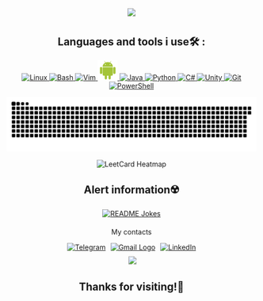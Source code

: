 <h1 align="center">
    <img src="https://readme-typing-svg.herokuapp.com/?font=Righteous&size=35&center=true&vCenter=true&width=500&height=70&duration=4000&lines=Cogito,+ergo+sum;I+think,+therefore+I+am;A.M.+🤖"/>
</h1>


<h2 align="center">Languages and tools i use🛠️ :</h2>


<p align="center">
  <a href="https://www.linux.org/" target="_blank">
    <img src="https://skillicons.dev/icons?i=linux" alt="Linux" width="40" height="40" />
  </a>
  <a href="https://www.gnu.org/software/bash/" target="_blank">
    <img src="https://skillicons.dev/icons?i=bash" alt="Bash" width="40" height="40" />
  </a>
  <a href="https://www.vim.org/" target="_blank">
    <img src="https://skillicons.dev/icons?i=vim" alt="Vim" width="40" height="40" />
  </a>
<a href="https://developer.android.com" target="_blank">
  <img src="https://raw.githubusercontent.com/devicons/devicon/master/icons/android/android-original.svg" alt="Android" width="40" height="40" />
</a>
  <a href="https://www.java.com" target="_blank">
    <img src="https://skillicons.dev/icons?i=java" alt="Java" width="40" height="40" />
  </a>
  <a href="https://www.python.org" target="_blank">
    <img src="https://skillicons.dev/icons?i=python" alt="Python" width="40" height="40" />
  </a>
  <a href="https://docs.microsoft.com/en-us/dotnet/csharp/" target="_blank">
    <img src="https://skillicons.dev/icons?i=cs" alt="C#" width="40" height="40" />
  </a>
  <a href="https://unity.com/" target="_blank">
    <img src="https://skillicons.dev/icons?i=unity" alt="Unity" width="40" height="40" />
  </a>
  <a href="https://git-scm.com/" target="_blank">
    <img src="https://skillicons.dev/icons?i=git" alt="Git" width="40" height="40" />
  </a>
  <a href="https://docs.microsoft.com/en-us/powershell/" target="_blank">
    <img src="https://skillicons.dev/icons?i=powershell" alt="PowerShell" width="40" height="40" />
  </a>
</p>




<picture>
  <source media="(prefers-color-scheme: dark)" srcset="https://raw.githubusercontent.com/Butyricoil/Butyricoil/output/github-contribution-grid-snake-dark.svg" />
  <source media="(prefers-color-scheme: light)" srcset="https://raw.githubusercontent.com/Butyricoil/Butyricoil/output/github-contribution-grid-snake.svg" />
  <img alt="Snake animation" src="https://raw.githubusercontent.com/Butyricoil/Butyricoil/output/github-contribution-grid-snake.svg" />
</picture>




<p align="center">
  <img src="https://leetcard.jacoblin.cool/ButyricOil?ext=heatmap" alt="LeetCard Heatmap"/>
</p>





<div align="center" style="margin-top: 20px; margin-bottom: 20px;">
  <h2>Alert information☢️</h2>
  <a href="https://readme-jokes.vercel.app">
    <img align="center" src="https://readme-jokes.vercel.app/api" alt="README Jokes">
  </a>
</div>




<div align="center">
  <p>My contacts</p>
  <div style="display: flex; justify-content: center; gap: 10px;">
    <a href="https://t.me/kokobeeline" target="_blank">
      <img src="https://img.shields.io/badge/Telegram-%2300BFFF?logo=Telegram&logoColor=white" alt="Telegram">
    </a>
    <a href="mailto:artyomkokobelyanwork@gmail.com" target="_blank">
      <img src="https://cdn.icon-icons.com/icons2/2530/PNG/512/gmail_button_icon_151848.png" alt="Gmail Logo" style="width: 65px; height: 21px;">
    </a>
    <a href="https://www.linkedin.com/in/%D0%B0%D1%80%D1%82%D91%D0%BC-%D0%BA%D0%BE%D0%BA%D0%BE%D0%B1%D0%B5%D0%BB%D1%8F%D0%BD-742b1031b/" target="_blank">
      <img src="https://img.shields.io/badge/LinkedIn-%230A66C2?logo=LinkedIn&logoColor=white" alt="LinkedIn">
    </a>
  </div>



  <p align="center" style="margin: 10px 0;">
    <img src="https://komarev.com/ghpvc/?username=Butyricoil&style=flat-square&color=blueviolet" alt="">
    <img src="https://img.shields.io/github/followers/Butyricoil?logo=github&style=for-the-badge&color=0891b2&labelColor=1c1917" />
  </p>



  <h2> Thanks for visiting!🙏</h2>
</div>

